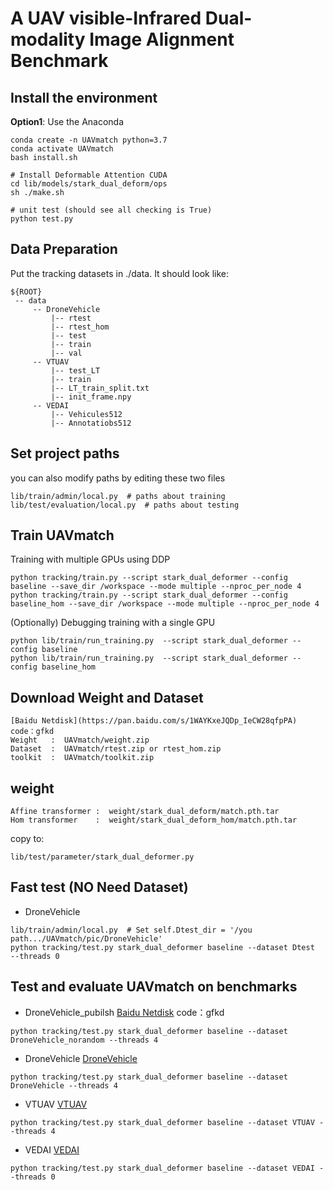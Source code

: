 # A UAV visible-Infrared Dual-modality Image Alignment Benchmark


## Install the environment
**Option1**: Use the Anaconda
```
conda create -n UAVmatch python=3.7
conda activate UAVmatch
bash install.sh

# Install Deformable Attention CUDA
cd lib/models/stark_dual_deform/ops
sh ./make.sh

# unit test (should see all checking is True)
python test.py
```



## Data Preparation
Put the tracking datasets in ./data. It should look like:
   ```
   ${ROOT}
    -- data
        -- DroneVehicle
            |-- rtest          
            |-- rtest_hom        
            |-- test
            |-- train
            |-- val
        -- VTUAV
            |-- test_LT
            |-- train
            |-- LT_train_split.txt
            |-- init_frame.npy
        -- VEDAI
            |-- Vehicules512
            |-- Annotatiobs512

   ```
## Set project paths

you can also modify paths by editing these two files
```
lib/train/admin/local.py  # paths about training
lib/test/evaluation/local.py  # paths about testing
```

## Train UAVmatch
Training with multiple GPUs using DDP
```
python tracking/train.py --script stark_dual_deformer --config baseline --save_dir /workspace --mode multiple --nproc_per_node 4
python tracking/train.py --script stark_dual_deformer --config baseline_hom --save_dir /workspace --mode multiple --nproc_per_node 4
```
(Optionally) Debugging training with a single GPU
```
python lib/train/run_training.py  --script stark_dual_deformer --config baseline
python lib/train/run_training.py  --script stark_dual_deformer --config baseline_hom
```
## Download Weight and Dataset
```
[Baidu Netdisk](https://pan.baidu.com/s/1WAYKxeJQDp_IeCW28qfpPA)   code：gfkd
Weight   :  UAVmatch/weight.zip
Dataset  :  UAVmatch/rtest.zip or rtest_hom.zip
toolkit  :  UAVmatch/toolkit.zip
```

## weight
```
Affine transformer :  weight/stark_dual_deform/match.pth.tar
Hom transformer    :  weight/stark_dual_deform_hom/match.pth.tar
```

copy to:
```
lib/test/parameter/stark_dual_deformer.py
```

## Fast test (NO Need Dataset)
- DroneVehicle

```
lib/train/admin/local.py  # Set self.Dtest_dir = '/you path.../UAVmatch/pic/DroneVehicle'
python tracking/test.py stark_dual_deformer baseline --dataset Dtest  --threads 0 
```


## Test and evaluate UAVmatch on benchmarks
- DroneVehicle_pubilsh   [Baidu Netdisk](https://pan.baidu.com/s/1WAYKxeJQDp_IeCW28qfpPA)  code：gfkd
```
python tracking/test.py stark_dual_deformer baseline --dataset DroneVehicle_norandom --threads 4 
```

- DroneVehicle   [DroneVehicle](https://github.com/VisDrone/DroneVehicle)
```
python tracking/test.py stark_dual_deformer baseline --dataset DroneVehicle --threads 4 
```

- VTUAV          [VTUAV](https://zhang-pengyu.github.io/DUT-VTUAV/)        
```
python tracking/test.py stark_dual_deformer baseline --dataset VTUAV --threads 4 
```
- VEDAI         [VEDAI](https://downloads.greyc.fr/vedai/)
```
python tracking/test.py stark_dual_deformer baseline --dataset VEDAI --threads 0 
```

